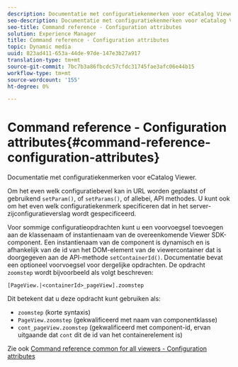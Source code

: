 ```yaml
---
description: Documentatie met configuratiekenmerken voor eCatalog Viewer.
seo-description: Documentatie met configuratiekenmerken voor eCatalog Viewer.
seo-title: Command reference - Configuration attributes
solution: Experience Manager
title: Command reference - Configuration attributes
topic: Dynamic media
uuid: 823ad411-653a-44de-97de-147e3b27a917
translation-type: tm+mt
source-git-commit: 7bc7b3a86fbcdc57cfdc31745fae3afc06e44b15
workflow-type: tm+mt
source-wordcount: '155'
ht-degree: 0%

---
```



# Command reference - Configuration attributes{#command-reference-configuration-attributes}

Documentatie met configuratiekenmerken voor eCatalog Viewer.

Om het even welk configuratiebevel kan in URL worden geplaatst of gebruikend `setParam()`, of `setParams()`, of allebei, API methodes. U kunt ook om het even welk configuratiekenmerk specificeren dat in het server-zijconfiguratieverslag wordt gespecificeerd.

Voor sommige configuratieopdrachten kunt u een voorvoegsel toevoegen aan de klassenaam of instantienaam van de overeenkomende Viewer SDK-component. Een instantienaam van de component is dynamisch en is afhankelijk van de id van het DOM-element van de viewercontainer dat is doorgegeven aan de API-methode `setContainerId()`. Documentatie bevat een optioneel voorvoegsel voor dergelijke opdrachten. De opdracht `zoomstep` wordt bijvoorbeeld als volgt beschreven:

`[PageView.|<containerId>_pageView].zoomstep`

Dit betekent dat u deze opdracht kunt gebruiken als:

* `zoomstep` (korte syntaxis)
* `PageView.zoomstep` (gekwalificeerd met naam van componentklasse)
* `cont_pageView.zoomstep` (gekwalificeerd met component-id, ervan uitgaande dat  `cont` dit de id van het containerelement is)

Zie ook [Command reference common for all viewers - Configuration attributes](../../../r-html5-viewer-20-cmdref-configattrib/r-html5-viewer-20-cmdref-configattrib.md#concept-850e0f2c49b949deb7cfbfd330d329bd)
